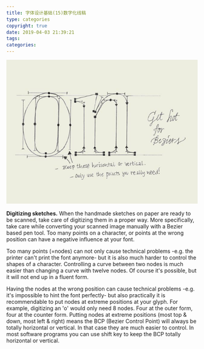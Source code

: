 ```yaml
---
title: 字体设计基础(15)数字化线稿
type: categories
copyright: true
date: 2019-04-03 21:39:21
tags:
categories:
---
```


![img](字体设计基础-15-数字化线稿/typebasics-15.jpg)

**Digitizing sketches.** When the handmade sketches on paper are ready to be scanned, take care of digitizing them in a proper way. More specifically, take care while converting your scanned image manually with a Bezier based pen tool. Too many points on a character, or points at the wrong position can have a negative influence at your font.

Too many points (=nodes) can not only cause technical problems -e.g. the printer can't print the font anymore- but it is also much harder to control the shapes of a character. Controlling a curve between two nodes is much easier than changing a curve with twelve nodes. Of course it's possible, but it will not end up in a fluent form.

Having the nodes at the wrong position can cause technical problems -e.g. it's impossible to hint the font perfectly- but also practically it is recommendable to put nodes at extreme positions at your glyph. For example, digitizing an 'o' would only need 8 nodes. Four at the outer form, four at the counter form. Putting nodes at extreme positions (most top & down, most left & right) means the BCP (Bezier Control Point) will always be totally horizontal or vertical. In that case they are much easier to control. In most software programs you can use shift key to keep the BCP totally horizontal or vertical.